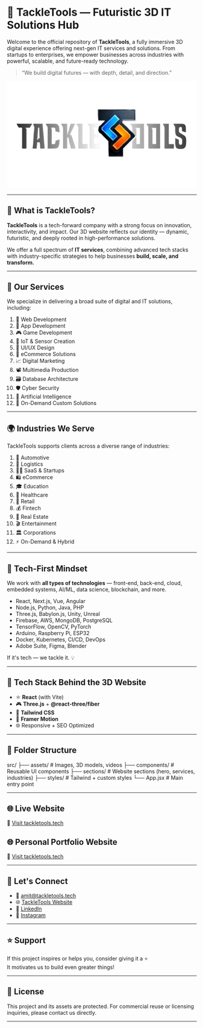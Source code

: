 # 🚀 TackleTools — Futuristic 3D IT Solutions Hub

Welcome to the official repository of **TackleTools**, a fully immersive 3D digital experience offering next-gen IT services and solutions. From startups to enterprises, we empower businesses across industries with powerful, scalable, and future-ready technology.

> “We build digital futures — with depth, detail, and direction.”

![Banner](.//src/assets/logoVertical.png)

---

## 🌟 What is TackleTools?

**TackleTools** is a tech-forward company with a strong focus on innovation, interactivity, and impact. Our 3D website reflects our identity — dynamic, futuristic, and deeply rooted in high-performance solutions.

We offer a full spectrum of **IT services**, combining advanced tech stacks with industry-specific strategies to help businesses **build, scale, and transform.**

---

## 💼 Our Services

We specialize in delivering a broad suite of digital and IT solutions, including:

1. 🧩 Web Development  
2. 📱 App Development  
3. 🎮 Game Development  
4. 📡 IoT & Sensor Creation  
5. 🎨 UI/UX Design  
6. 🛒 eCommerce Solutions  
7. 📈 Digital Marketing  
8. 📽️ Multimedia Production  
9. 🗃️ Database Architecture  
10. 🛡️ Cyber Security  
11. 🤖 Artificial Intelligence  
12. 🧠 On-Demand Custom Solutions  

---

## 🌍 Industries We Serve

TackleTools supports clients across a diverse range of industries:

1. 🚗 Automotive  
2. 🚚 Logistics  
3. 🧑‍💻 SaaS & Startups  
4. 🛍️ eCommerce  
5. 🎓 Education  
6. 🏥 Healthcare  
7. 🛒 Retail  
8. 💰 Fintech  
9. 🏢 Real Estate  
10. 🎬 Entertainment  
11. 🏛️ Corporations  
12. ⚡ On-Demand & Hybrid  

---

## 🧠 Tech-First Mindset

We work with **all types of technologies** — front-end, back-end, cloud, embedded systems, AI/ML, data science, blockchain, and more.

- React, Next.js, Vue, Angular  
- Node.js, Python, Java, PHP  
- Three.js, Babylon.js, Unity, Unreal  
- Firebase, AWS, MongoDB, PostgreSQL  
- TensorFlow, OpenCV, PyTorch  
- Arduino, Raspberry Pi, ESP32  
- Docker, Kubernetes, CI/CD, DevOps  
- Adobe Suite, Figma, Blender  

If it's tech — we tackle it. 💡

---

## 🔧 Tech Stack Behind the 3D Website

- ⚛️ **React** (with Vite)  
- 🎮 **Three.js** + **@react-three/fiber**  
- 🎨 **Tailwind CSS**  
- 🧠 **Framer Motion**  
- 🌐 Responsive + SEO Optimized

---

## 📂 Folder Structure

src/
├── assets/ # Images, 3D models, videos
├── components/ # Reusable UI components
├── sections/ # Website sections (hero, services, industries)
├── styles/ # Tailwind + custom styles
└── App.jsx # Main entry point

---

## 🌐 Live Website

🔗 [Visit tackletools.tech](https://tackletools.tech)

## 🌐 Personal Portfolio Website
🔗 [Visit tackletools.tech](https://amit.tackletools.tech)

---

## 🤝 Let's Connect

- 📧 amit@tackletools.tech  
- 🌐 [TackleTools Website](https://tackletools.tech)  
- 🔗 [LinkedIn](https://linkedin.com/in/amit-gusain)  
- 📸 [Instagram](https://www.instagram.com/tackletools.tech/)

---

## ⭐️ Support

If this project inspires or helps you, consider giving it a ⭐  
It motivates us to build even greater things!

---

## 📄 License

This project and its assets are protected. For commercial reuse or licensing inquiries, please contact us directly.

---
